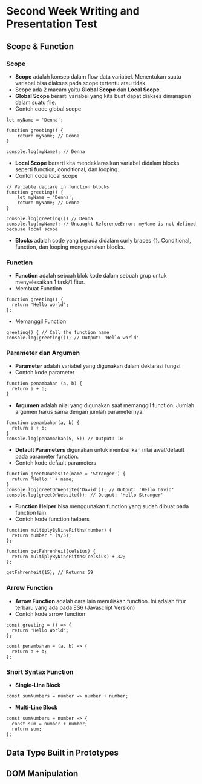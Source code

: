 # Second Week Writing and Presentation Test
## Scope & Function
### Scope
-  **Scope** adalah konsep dalam flow data variabel. Menentukan suatu variabel bisa diakses pada scope tertentu atau tidak.
- Scope ada 2 macam yaitu **Global Scope** dan **Local Scope**.
- **Global Scope** berarti variabel yang kita buat dapat diakses dimanapun dalam suatu file.
- Contoh code global scope
```
let myName = 'Denna';

function greeting() {
    return myName; // Denna
}

console.log(myName); // Denna
```
- **Local Scope** berarti kita mendeklarasikan variabel didalam blocks seperti function, conditional, dan looping.
- Contoh code local scope
```
// Variable declare in function blocks
function greeting() {
    let myName = 'Denna';
    return myName; // Denna
}

console.log(greeting()) // Denna
console.log(myName); // Uncaught ReferenceError: myName is not defined because local scope
```
- **Blocks** adalah code yang berada didalam curly braces ```{}```. Conditional, function, dan  looping menggunakan blocks.
### Function
- **Function** adalah sebuah blok kode dalam sebuah grup untuk menyelesaikan 1 task/1 fitur.
- Membuat Function
```
function greeting() {
  return 'Hello world';
};
```
- Memanggil Function
```
greeting() { // Call the function name
console.log(greeting()); // Output: 'Hello world'
```
### Parameter dan Argumen
- **Parameter** adalah variabel yang digunakan dalam deklarasi fungsi.
- Contoh kode parameter
```
function penambahan (a, b) {
  return a + b;
}
```
- **Argumen** adalah nilai yang digunakan saat memanggil function. Jumlah argumen harus sama dengan jumlah parameternya.
```
function penambahan(a, b) {
  return a + b;
}
console.log(penambahan(5, 5)) // Output: 10
```
- **Default Parameters** digunakan untuk memberikan nilai awal/default pada parameter function.
- Contoh kode default parameters
```
function greetOnWebsite(name = 'Stranger') {
  return 'Hello ' + name;
}
console.log(greetOnWebsite('David')); // Output: 'Hello David'
console.log(greetOnWebsite()); // Output: 'Hello Stranger'
```
- **Function Helper** bisa menggunakan function yang sudah dibuat pada function lain.
- Contoh kode function helpers
```
function multiplyByNineFifths(number) {
  return number * (9/5);
};

function getFahrenheit(celsius) {
  return multiplyByNineFifths(celsius) + 32;
};

getFahrenheit(15); // Returns 59
```
### Arrow Function
- **Arrow Function** adalah cara lain menuliskan function. Ini adalah fitur terbaru yang ada pada ES6 (Javascript Version)
- Contoh kode arrow function
```
const greeting = () => {
  return 'Hello World';
};

const penambahan = (a, b) => {
  return a + b;
};
```
### Short Syntax Function
- **Single-Line Block**
```
const sumNumbers = number => number + number;
```
- **Multi-Line Block**
```
const sumNumbers = number => {
  const sum = number + number;
  return sum;
};
```
## Data Type Built in Prototypes
## DOM Manipulation
